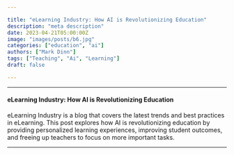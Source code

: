 ```yaml
---

title: "eLearning Industry: How AI is Revolutionizing Education"
description: "meta description"
date: 2023-04-21T05:00:00Z
image: "images/posts/b6.jpg"
categories: ["education", "ai"]
authors: ["Mark Dinn"]
tags: ["Teaching", "Ai", "Learning"]
draft: false

---
```


---

#### eLearning Industry: How AI is Revolutionizing Education

eLearning Industry is a blog that covers the latest trends and best practices in eLearning. This post explores how AI is revolutionizing education by providing personalized learning experiences, improving student outcomes, and freeing up teachers to focus on more important tasks.




---

